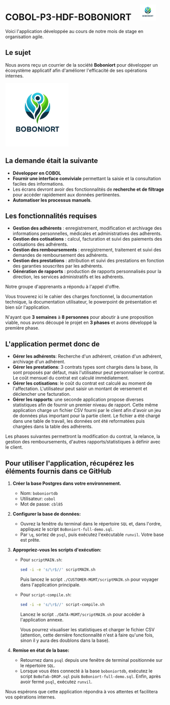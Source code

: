 
# COBOL-P3-HDF-BOBONIORT&nbsp;&nbsp;&nbsp; <img src="Boboniort.png" width="50" />

Voici l'application développée au cours de notre mois de stage en organisation agile.

## Le sujet
Nous avons reçu un courrier de la société **Boboniort** pour développer un écosystème applicatif afin d'améliorer l'efficacité de ses opérations internes.

<img src="Boboniort.png" width="200" />

## La demande était la suivante
- **Développer en COBOL**
- **Fournir une interface conviviale** permettant la saisie et la consultation faciles des informations.
- Les écrans devront avoir des fonctionnalités de **recherche et de filtrage** pour accéder rapidement aux données pertinentes.
- **Automatiser les processus manuels**.

## Les fonctionnalités requises
- **Gestion des adhérents** : enregistrement, modification et archivage des informations personnelles, médicales et administratives des adhérents.
- **Gestion des cotisations** : calcul, facturation et suivi des paiements des cotisations des adhérents.
- **Gestion des remboursements** : enregistrement, traitement et suivi des demandes de remboursement des adhérents.
- **Gestion des prestations** : attribution et suivi des prestations en fonction des garanties souscrites par les adhérents.
- **Génération de rapports** : production de rapports personnalisés pour la direction, les services administratifs et les adhérents.

Notre groupe d'apprenants a répondu à l'appel d'offre.

Vous trouverez ici le cahier des charges fonctionnel, la documentation technique, la documentation utilisateur, le powerpoint de présentation et bien sûr l'application.

N'ayant que **3 semaines** à **8 personnes** pour aboutir à une proposition viable, nous avons découpé le projet en **3 phases** et avons développé la première phase.

## L'application permet donc de
- **Gérer les adhérents**: Recherche d'un adhérent, création d'un adhérent, archivage d'un adhérent.
- **Gérer les prestations**: 3 contrats types sont chargés dans la base, ils sont proposés par défaut, mais l'utilisateur peut personnaliser le contrat. Le coût mensuel du contrat est calculé immédiatement.
- **Gérer les cotisations**: le coût du contrat est calculé au moment de l'affectation. L'utilisateur peut saisir un montant de versement et déclencher une facturation.
- **Gérer les rapports**: une seconde application propose diverses statistiques afin de fournir un premier niveau de rapport. Cette même application charge un fichier CSV fourni par le client afin d'avoir un jeu de données plus important pour la partie client. Le fichier a été chargé dans une table de travail, les données ont été reformatées puis chargées dans la table des adhérents.

Les phases suivantes permettront la modification du contrat, la relance, la gestion des remboursements, d'autres rapports/statistiques à définir avec le client.

## Pour utiliser l'application, récupérez les éléments fournis dans ce GitHub

1. **Créer la base Postgres dans votre environnement.**
   - Nom: `boboniortdb`
   - Utilisateur: `cobol`
   - Mot de passe: `cbl85`

2. **Configurer la base de données:**
   - Ouvrez la fenêtre du terminal dans le répertoire `SQL` et, dans l'ordre, appliquez le script `BoBoniort-full-demo.sql`.
   - Par `\q`, sortez de `psql`, puis exécutez l'exécutable `runvil`. Votre base est prête.

3. **Appropriez-vous les scripts d'exécution:**
   - Pour `scriptMAIN.sh`: 
     ```sh
     sed -i -e 's/\r$//' scriptMAIN.sh
     ```
     Puis lancez le script `./CUSTOMER-MGMT/scriptMAIN.sh` pour voyager dans l'application principale.
   - Pour `script-compile.sh`: 
     ```sh
     sed -i -e 's/\r$//' script-compile.sh
     ```
     Lancez le script `./DATA-MGMT/scriptMAIN.sh` pour accéder à l'application annexe.

     Vous pourrez visualiser les statistiques et charger le fichier CSV (attention, cette dernière fonctionnalité n'est à faire qu'une fois, sinon il y aura des doublons dans la base).

4. **Remise en état de la base:**
   - Retournez dans `psql` depuis une fenêtre de terminal positionnée sur le répertoire `SQL`.
   - Lorsque vous êtes connecté à la base `boboniortdb`, exécutez le script `BoBoTab-DROP.sql` puis `BoBoniort-full-demo.sql`. Enfin, après avoir fermé `psql`, exécutez `runvil`.

Nous espérons que cette application répondra à vos attentes et facilitera vos opérations internes.

